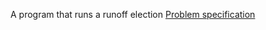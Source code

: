 A program that runs a runoff election [Problem specification](https://cs50.harvard.edu/x/2023/psets/3/runoff/)
